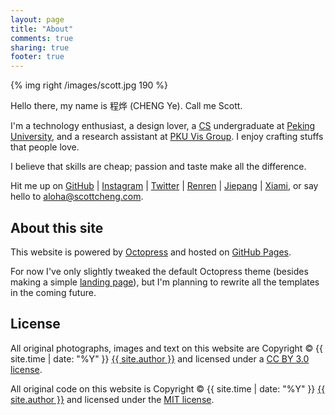 ```yaml
---
layout: page
title: "About"
comments: true
sharing: true
footer: true
---
```


{% img right /images/scott.jpg 190 %}

Hello there, my name is 程烨 (CHENG Ye). Call me Scott.

I'm a technology enthusiast, a design lover, a [CS](http://en.wikipedia.org/wiki/Computer_science) undergraduate at [Peking University](http://www.pku.edu.cn/), and a research assistant at [PKU Vis Group](http://vis.pku.edu.cn/). I enjoy crafting stuffs that people love.

<!-- I am currently applying for CS graduate schools in the US, and I wish to go to [Stanford](http://cs.stanford.edu/). -->

I believe that skills are cheap; passion and taste make all the difference.

Hit me up on
<span class="social-link" style="color:#000">[GitHub](https://github.com/scottcheng)</span> |
<span class="social-link" style="color:#a37559">[Instagram](http://instagram.com/scottcheng)</span> |
<span class="social-link" style="color:#4fd3ff">[Twitter](https://twitter.com/sctcheng)</span> |
<span class="social-link" style="color:#005eac">[Renren](http://www.renren.com/scott_cheng)</span> |
<span class="social-link" style="color:#dd3d31">[Jiepang](http://jiepang.com/user/263566308)</span> |
<span class="social-link" style="color:#f50">[Xiami](http://www.xiami.com/u/1920321)</span>,
or say hello to <span class="social-link" style="color:#e14f44"><aloha@scottcheng.com></span>.


About this site
---

This website is powered by [Octopress](http://octopress.org) and hosted on [GitHub Pages](http://pages.github.com/).

For now I've only slightly tweaked the default Octopress theme (besides making a simple [landing page](/)), but I'm planning to rewrite all the templates in the coming future.


License
---

All original photographs, images and text on this website are Copyright &copy; {{ site.time | date: "%Y" }} [{{ site.author }}](http://scottcheng.com/) and licensed under a [CC BY 3.0 license](http://creativecommons.org/licenses/by/3.0/).

All original code on this website is Copyright &copy; {{ site.time | date: "%Y" }} [{{ site.author }}](http://scottcheng.com/) and licensed under the [MIT license](http://opensource.org/comment/935).

<script src='/javascripts/libs/jquery.min.js'></script>
<script>
$.noConflict();
jQuery(function($) {
  $('.social-link').click(function() {
    _gaq.push(['_trackEvent', 'About', 'Connect', $(this).text()]);
  });
});
</script>